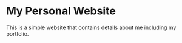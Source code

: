 # My Personal Website

This is a simple website that contains details about me including my portfolio.
